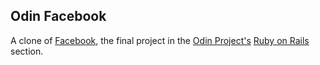 ## Odin Facebook 

A clone of [Facebook](http://www.facebook.com), the final project in the [Odin Project's](http://www.theodinproject.com) [Ruby on Rails](http://www.theodinproject.com/ruby-on-rails) section.

